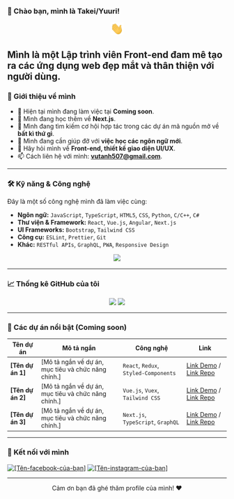 ### 👋 Chào bạn, mình là Takei/Yuuri!

<p align="center">
  <img src="https://raw.githubusercontent.com/ABSphreak/ABSphreak/master/gifs/Hi.gif" width="30px">
</p>

Mình là một Lập trình viên Front-end đam mê tạo ra các ứng dụng web đẹp mắt và thân thiện với người dùng.
---

### 🚀 Giới thiệu về mình

- 🔭 Hiện tại mình đang làm việc tại **Coming soon**.
- 🌱 Mình đang học thêm về **Next.js**.
- 👯 Mình đang tìm kiếm cơ hội hợp tác trong các dự án mã nguồn mở về **bất kì thứ gì**.
- 🤔 Mình đang cần giúp đỡ với **việc học các ngôn ngữ mới**.
- 💬 Hãy hỏi mình về **Front-end, thiết kế giao diện UI/UX**.
- 📫 Cách liên hệ với mình: **vutanh507@gmail.com**.

---

### 🛠️ Kỹ năng & Công nghệ

Đây là một số công nghệ mình đã làm việc cùng:

- **Ngôn ngữ:** `JavaScript`, `TypeScript`, `HTML5`, `CSS`, `Python`, `C/C++`, `C#`
- **Thư viện & Framework:** `React`, `Vue.js`, `Angular`, `Next.js`
- **UI Frameworks:** `Bootstrap`, `Tailwind CSS`
- **Công cụ:** `ESLint`, `Prettier`, `Git`
- **Khác:** `RESTful APIs`, `GraphQL`, `PWA`, `Responsive Design`

<p align="center">
  <a href="https://skillicons.dev">
    <img src="https://skillicons.dev/icons?i=js,ts,html,css,react,vue,angular,nextjs,tailwind,webpack,git" />
  </a>
</p>

---

### 📈 Thống kê GitHub của tôi

<p align="center">
  <img height="180em" src="https://github-readme-stats.vercel.app/api?username=takeisan24&show_icons=true&theme=dracula&include_all_commits=true&count_private=true"/>
  <img height="180em" src="https://github-readme-stats.vercel.app/api/top-langs/?username=takeisan24&layout=compact&langs_count=7&theme=dracula"/>
</p>

---

### 📂 Các dự án nổi bật (Coming soon)

| Tên dự án | Mô tả ngắn | Công nghệ | Link |
|---|---|---|---|
| **[Tên dự án 1]** | [Mô tả ngắn về dự án, mục tiêu và chức năng chính.] | `React`, `Redux`, `Styled-Components` | [Link Demo](http://) / [Link Repo](http://) |
| **[Tên dự án 2]** | [Mô tả ngắn về dự án, mục tiêu và chức năng chính.] | `Vue.js`, `Vuex`, `Tailwind CSS` | [Link Demo](http://) / [Link Repo](http://) |
| **[Tên dự án 3]** | [Mô tả ngắn về dự án, mục tiêu và chức năng chính.] | `Next.js`, `TypeScript`, `GraphQL` | [Link Demo](http://) / [Link Repo](http://) |

---

### 🔗 Kết nối với mình

<p align="left">
<a href="https://www.facebook.com/t.ahn.official204" target="blank"><img align="center" src="https://raw.githubusercontent.com/rahuldkjain/github-profile-readme-generator/master/src/images/icons/Social/facebook.svg" alt="[Tên-facebook-của-bạn]" height="30" width="40" /></a>
<a href="https://www.instagram.com/t_ahnofficial204" target="blank"><img align="center" src="https://raw.githubusercontent.com/rahuldkjain/github-profile-readme-generator/master/src/images/icons/Social/instagram.svg" alt="[Tên-instagram-của-bạn]" height="30" width="40" /></a>
</p>

---
<p align="center">Cảm ơn bạn đã ghé thăm profile của mình! ❤️</p>
